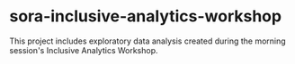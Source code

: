 # sora-inclusive-analytics-workshop
This project includes exploratory data analysis created during the morning session's Inclusive Analytics Workshop. 